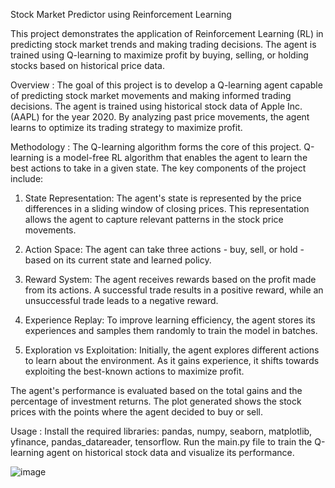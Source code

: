 
Stock Market Predictor using Reinforcement Learning 

This project demonstrates the application of Reinforcement Learning (RL) in predicting stock market trends and making trading decisions. The agent is trained using Q-learning to maximize profit by buying, selling, or holding stocks based on historical price data.

Overview : 
The goal of this project is to develop a Q-learning agent capable of predicting stock market movements and making informed trading decisions. The agent is trained using historical stock data of Apple Inc. (AAPL) for the year 2020. By analyzing past price movements, the agent learns to optimize its trading strategy to maximize profit.

Methodology : 
The Q-learning algorithm forms the core of this project. Q-learning is a model-free RL algorithm that enables the agent to learn the best actions to take in a given state. The key components of the project include:

1. State Representation: The agent's state is represented by the price differences in a sliding window of closing prices. This representation allows the agent to capture relevant patterns in the stock price movements.

2. Action Space: The agent can take three actions - buy, sell, or hold - based on its current state and learned policy.

3. Reward System: The agent receives rewards based on the profit made from its actions. A successful trade results in a positive reward, while an unsuccessful trade leads to a negative reward.

4. Experience Replay: To improve learning efficiency, the agent stores its experiences and samples them randomly to train the model in batches.

5. Exploration vs Exploitation: Initially, the agent explores different actions to learn about the environment. As it gains experience, it shifts towards exploiting the best-known actions to maximize profit.

The agent's performance is evaluated based on the total gains and the percentage of investment returns. The plot generated shows the stock prices with the points where the agent decided to buy or sell.

Usage : 
Install the required libraries: pandas, numpy, seaborn, matplotlib, yfinance, pandas_datareader, tensorflow.
Run the main.py file to train the Q-learning agent on historical stock data and visualize its performance.


![image](https://github.com/22b2272/SOC-RLstock/assets/126689571/6197c0e4-7519-42b0-a2fc-c4ccc1ed303f)
